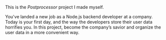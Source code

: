 This is the *Postprocessor* project I made myself.


<p>You've landed a new job as a Node.js backend developer at a company. Today is your first day, and the way the developers store their user data horrifies you. In this project, become the company’s savior and organize the user data in a more convenient way.</p><br/><br/>
